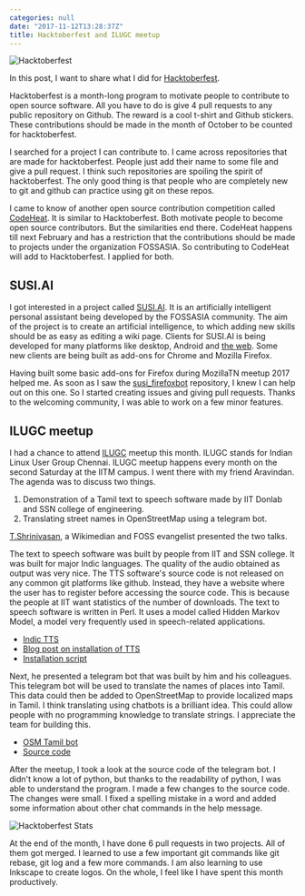 ```yaml
---
categories: null
date: "2017-11-12T13:28:37Z"
title: Hacktoberfest and ILUGC meetup
---
```


![Hacktoberfest](../../../assets/hacktoberfest/hacktoberfest.png "Hactoberfest")

In this post, I want to share what I did for [Hacktoberfest](https://hacktoberfest.digitalocean.com).

Hacktoberfest is a month-long program to motivate people to contribute to open source software. All you have to do is give 4 pull requests to any public repository on Github. The reward is a cool t-shirt and Github stickers. These contributions should be made in the month of October to be counted for hacktoberfest.

I searched for a project I can contribute to. I came across repositories that are made for hacktoberfest. People just add their name to some file and give a pull request. I think such repositories are spoiling the spirit of hacktoberfest. The only good thing is that people who are completely new to git and github can practice using git on these repos.

I came to know of another open source contribution competition called [CodeHeat](https://codeheat.org). It is similar to Hacktoberfest. Both motivate people to become open source contributors. But the similarities end there. CodeHeat happens till next February and has a restriction that the contributions should be made to projects under the organization FOSSASIA. So contributing to CodeHeat will add to Hacktoberfest. I applied for both.

## SUSI.AI

I got interested in a project called [SUSI.AI](https://chat.susi.ai/overview). It is an artificially intelligent personal assistant being developed by the FOSSASIA community. The aim of the project is to create an artificial intelligence, to which adding new skills should be as easy as editing a wiki page. Clients for SUSI.AI is being developed for many platforms like desktop, Android and [the web](https://chat.susi.ai). Some new clients are being built as add-ons for Chrome and Mozilla Firefox.

Having built some basic add-ons for Firefox during MozillaTN meetup 2017 helped me. As soon as I saw the [susi_firefoxbot](https://github.com/fossasia/susi_firefoxbot) repository, I knew I can help out on this one. So I started creating issues and giving pull requests.
Thanks to the welcoming community, I was able to work on a few minor features.

## ILUGC meetup
I had a chance to attend [ILUGC](https://ilugc.in) meetup this month. ILUGC stands for Indian Linux User Group Chennai. ILUGC meetup happens every month on the second Saturday at the IITM campus. I went there with my friend Aravindan. The agenda was to discuss two things.
1. Demonstration of a Tamil text to speech software made by IIT Donlab and SSN college of engineering.
2. Translating street names in OpenStreetMap using a telegram bot.

[T.Shrinivasan](https://goinggnu.wordpress.com/about), a Wikimedian and FOSS evangelist presented the two talks.

The text to speech software was built by people from IIT and SSN college. It was built for major Indic languages. The quality of the audio obtained as output was very nice. The TTS software's source code is not released on any common git platforms like github. Instead, they have a website where the user has to register before accessing the source code. This is because the people at IIT want statistics of the number of downloads.
The text to speech software is written in Perl. It uses a model called Hidden Markov Model, a model very frequently used in speech-related applications.

* [Indic TTS](https://www.iitm.ac.in/donlab/tts/) 
* [Blog post on installation of TTS](https://goinggnu.wordpress.com/2017/09/20/installation-script-for-tamil-text-to-speech-system/) 
* [Installation script](https://github.com/tshrinivasan/tamil-tts-install)

Next, he presented a telegram bot that was built by him and his colleagues. This telegram bot will be used to translate the names of places into Tamil. This data could then be added to OpenStreetMap to provide localized maps in Tamil.
I think translating using chatbots is a brilliant idea.
This could allow people with no programming knowledge to translate strings. I appreciate the team for building this.

* [OSM Tamil bot](https://t.me/osm_tamil_bot) 
* [Source code](https://github.com/Dineshkarthik/OSM-Translate-TelegramBot)

After the meetup, I took a look at the source code of the telegram bot. I didn't know a lot of python, but thanks to the readability of python, I was able to understand the program. I made a few changes to the source code. The changes were small. I fixed a spelling mistake in a word and added some information about other chat commands in the help message.

![Hacktoberfest Stats](../../../assets/hacktoberfest/hacktoberfeststats.png "Hactoberfest Stats")

At the end of the month, I have done 6 pull requests in two projects. All of them got merged.
I learned to use a few important git commands like git rebase, git log and a few more commands. I am also learning to use Inkscape to create logos.
On the whole, I feel like I have spent this month productively.
